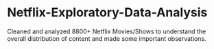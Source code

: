 # Netflix-Exploratory-Data-Analysis
Cleaned and analyzed 8800+ Netflix Movies/Shows to understand the overall distribution of content and made some important observations.
